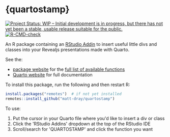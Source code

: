 
# {quartostamp}

<!-- badges: start -->
[![Project Status: WIP – Initial development is in progress, but there has not yet been a stable, usable release suitable for the public.](https://www.repostatus.org/badges/latest/wip.svg)](https://www.repostatus.org/#wip)
[![R-CMD-check](https://github.com/matt-dray/quartostamp/workflows/R-CMD-check/badge.svg)](https://github.com/matt-dray/quartostamp/actions)
<!-- badges: end -->

An R package containing an [RStudio Addin](https://rstudio.github.io/rstudioaddins/) to insert useful little divs and classes into your Revealjs presentations made with Quarto.

See the:

* [package website](https://matt-dray.github.io/quartostamp/) for the [full list of available functions](https://matt-dray.github.io/quartostamp/reference/index.html)
* [Quarto website](https://quarto.org/docs/guide/) for full documentation

To install this package, run the following and then restart R:

``` r
install.packages("remotes")  # if not yet installed
remotes::install_github("matt-dray/quartostamp")
```

To use: 

1. Put the cursor in your Quarto file where you'd like to insert a div or class
2. Click the 'RStudio Addins' dropdown at the top of the RStudio IDE
3. Scroll/search for 'QUARTOSTAMP' and click the function you want

